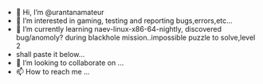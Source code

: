 - 👋 Hi, I’m @urantanamateur
- 👀 I’m interested in gaming, testing and reporting bugs,errors,etc...
- 🌱 I’m currently learning naev-linux-x86-64-nightly, discovered bug/anomoly? during blackhole mission..impossible puzzle to solve,level 2
- shall paste it below...
- 💞️ I’m looking to collaborate on ...
- 📫 How to reach me ...

<!---
urantanamateur/urantanamateur is a ✨ special ✨ repository because its `README.md` (this file) appears on your GitHub profile.
You can click the Preview link to take a look at your changes.
--->

